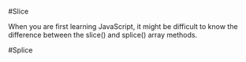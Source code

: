 #Slice

When you are first learning JavaScript, it might be difficult to know the difference between the slice() and splice() array methods.

#Splice
